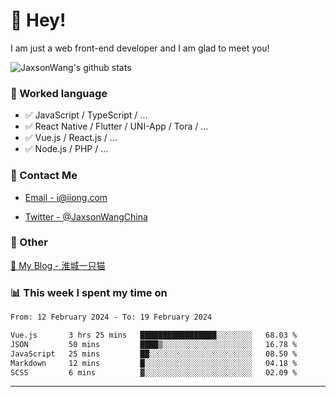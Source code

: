 # 👋 Hey!

I am just a web front-end developer and I am glad to meet you!

![JaxsonWang's github stats](https://github-readme-stats.vercel.app/api?username=JaxsonWang&&show_icons=true&&title_color=1abc9c&&icon_color=1abc9c)


### 📝 Worked language

- ✅ JavaScript / TypeScript / ...
- ✅ React Native / Flutter / UNI-App / Tora / ...
- ✅ Vue.js / React.js / ...
- ✅ Node.js / PHP / ...

### 📮 Contact Me

- [Email - i@iiong.com](mailto:i@iiong.com)

- [Twitter - @JaxsonWangChina](https://twitter.com/JaxsonWangChina)

### 🤪 Other

[📌 My Blog - 淮城一只猫](https://iiong.com)

### 📊 This week I spent my time on

<!--START_SECTION:waka-->

```txt
From: 12 February 2024 - To: 19 February 2024

Vue.js       3 hrs 25 mins   █████████████████░░░░░░░░   68.03 %
JSON         50 mins         ████▒░░░░░░░░░░░░░░░░░░░░   16.78 %
JavaScript   25 mins         ██░░░░░░░░░░░░░░░░░░░░░░░   08.50 %
Markdown     12 mins         █░░░░░░░░░░░░░░░░░░░░░░░░   04.18 %
SCSS         6 mins          ▓░░░░░░░░░░░░░░░░░░░░░░░░   02.09 %
```

<!--END_SECTION:waka-->

---
